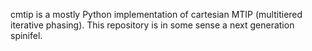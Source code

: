 cmtip is a mostly Python implementation of cartesian MTIP (multitiered iterative phasing). This repository is in some sense a next generation spinifel.
